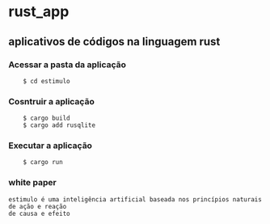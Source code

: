 # rust_app
## aplicativos de códigos na linguagem rust

### **Acessar a pasta da aplicação**
```
	$ cd estimulo
```
### **Cosntruir a aplicação**
```
	$ cargo build
	$ cargo add rusqlite
```
### **Executar a aplicação**
```
	$ cargo run
```

### white paper

```
estimulo é uma inteligência artificial baseada nos princípios naturais de ação e reação
de causa e efeito

```
